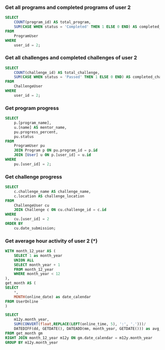 
### Get all programs and completed programs of user 2
```sql
SELECT
	COUNT(program_id) AS total_program,
    SUM(CASE WHEN status = 'Completed' THEN 1 ELSE 0 END) AS completed_program
FROM
	ProgramUser
WHERE 
	user_id = 2;
```

### Get all challenges and completed challenges of user 2
```sql
SELECT
	COUNT(challenge_id) AS total_challenge,
    SUM(CASE WHEN status = 'Passed' THEN 1 ELSE 0 END) AS completed_challenge
FROM
	ChallengeUser
WHERE 
	user_id = 2;
```

### Get program progress
```sql
SELECT
	p.[program_name], 
    u.[name] AS mentor_name,
    pu.progress_percent,
    pu.status
FROM 
	ProgramUser pu 
    JOIN Program p ON pu.program_id = p.id
    JOIN [User] u ON p.[user_id] = u.id
WHERE 
	pu.[user_id] = 2;
```

### Get challenge progress
```sql
SELECT
	c.challenge_name AS challenge_name,
    c.location AS challenge_location
FROM 
	ChallengeUser cu 
    JOIN Challenge c ON cu.challenge_id = c.id
WHERE 
	cu.[user_id] = 2
ORDER BY
	cu.date_submission;
```

### Get average hour activity of user 2 (*)
```sql
WITH month_12_year AS (
	SELECT 1 as month_year
	UNION ALL
	SELECT month_year + 1
	FROM month_12_year
	WHERE month_year < 12
),
get_month AS (
SELECT 
	*,
	MONTH(online_date) as date_calendar
FROM UserOnline
)

SELECT 
	m12y.month_year,
	SUM(CONVERT(float,REPLACE(LEFT(online_time, 5), ':', '.')))/
	DATEDIFF(dd, GETDATE(), DATEADD(mm, month_year, GETDATE())) as avg_time
FROM get_month gm
RIGHT JOIN month_12_year m12y ON gm.date_calendar = m12y.month_year
GROUP BY m12y.month_year
```
